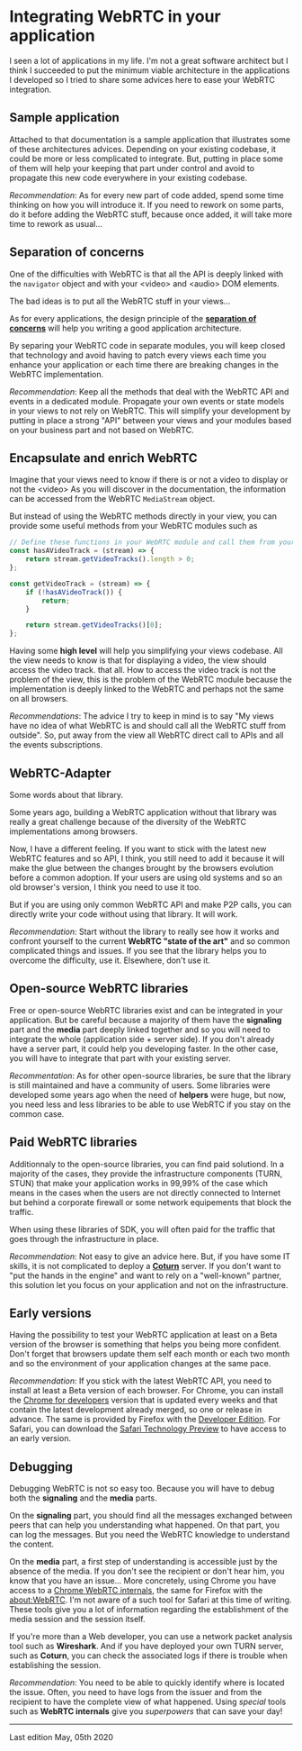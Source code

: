 # Integrating WebRTC in your application

I seen a lot of applications in my life. I'm not a great software architect but I think I succeeded to put the minimum viable architecture in the applications I developed so I tried to share some advices here to ease your WebRTC integration.

## Sample application

Attached to that documentation is a sample application that illustrates some of these architectures advices. Depending on your existing codebase, it could be more or less complicated to integrate. But, putting in place some of them will help your keeping that part under control and avoid to propagate this new code everywhere in your existing codebase.

_Recommendation_: As for every new part of code added, spend some time thinking on how you will introduce it. If you need to rework on some parts, do it before adding the WebRTC stuff, because once added, it will take more time to rework as usual...

## Separation of concerns

One of the difficulties with WebRTC is that all the API is deeply linked with the `navigator` object and with your &lt;video&gt; and &lt;audio&gt; DOM elements.

The bad ideas is to put all the WebRTC stuff in your views...

As for every applications, the design principle of the [**separation of concerns**](https://en.wikipedia.org/wiki/Separation_of_concerns) will help you writing a good application architecture.

By separing your WebRTC code in separate modules, you will keep closed that technology and avoid having to patch every views each time you enhance your application or each time there are breaking changes in the WebRTC implementation.

_Recommendation_: Keep all the methods that deal with the WebRTC API and events in a dedicated module. Propagate your own events or state models in your views to not rely on WebRTC. This will simplify your development by putting in place a strong "API" between your views and your modules based on your business part and not based on WebRTC.

## Encapsulate and enrich WebRTC

Imagine that your views need to know if there is or not a video to display or not the &lt;video&gt; As you will discover in the documentation, the information can be accessed from the WebRTC `MediaStream` object.

But instead of using the WebRTC methods directly in your view, you can provide some useful methods from your WebRTC modules such as

```js
// Define these functions in your WebRTC module and call them from your views
const hasAVideoTrack = (stream) => {
    return stream.getVideoTracks().length > 0;
};

const getVideoTrack = (stream) => {
    if (!hasAVideoTrack()) {
        return;
    }

    return stream.getVideoTracks()[0];
};
```

Having some **high level** will help you simplifying your views codebase. All the view needs to know is that for displaying a video, the view should access the video track. that all. How to access the video track is not the problem of the view, this is the problem of the WebRTC module because the implementation is deeply linked to the WebRTC and perhaps not the same on all browsers.

_Recommendations_: The advice I try to keep in mind is to say "My views have no idea of what WebRTC is and should call all the WebRTC stuff from outside". So, put away from the view all WebRTC direct call to APIs and all the events subscriptions.

## WebRTC-Adapter

Some words about that library.

Some years ago, building a WebRTC application without that library was really a great challenge because of the diversity of the WebRTC implementations among browsers.

Now, I have a different feeling. If you want to stick with the latest new WebRTC features and so API, I think, you still need to add it because it will make the glue between the changes brought by the browsers evolution before a common adoption. If your users are using old systems and so an old browser's version, I think you need to use it too.

But if you are using only common WebRTC API and make P2P calls, you can directly write your code without using that library. It will work.

_Recommendation_: Start without the library to really see how it works and confront yourself to the current **WebRTC "state of the art"** and so common complicated things and issues. If you see that the library helps you to overcome the difficulty, use it. Elsewhere, don't use it.

## Open-source WebRTC libraries

Free or open-source WebRTC libraries exist and can be integrated in your application. But be careful because a majority of them have the **signaling** part and the **media** part deeply linked together and so you will need to integrate the whole (application side + server side). If you don't already have a server part, it could help you developing faster. In the other case, you will have to integrate that part with your existing server.

_Recommentation_: As for other open-source libraries, be sure that the library is still maintained and have a community of users. Some libraries were developed some years ago when the need of **helpers** were huge, but now, you need less and less libraries to be able to use WebRTC if you stay on the common case.

## Paid WebRTC libraries

Additionnaly to the open-source libraries, you can find paid solutiond. In a majority of the cases, they provide the infrastructure components (TURN, STUN) that make your application works in 99,99% of the case which means in the cases when the users are not directly connected to Internet but behind a corporate firewall or some network equipements that block the traffic.

When using these libraries of SDK, you will often paid for the traffic that goes through the infrastructure in place.

_Recommendation_: Not easy to give an advice here. But, if you have some IT skills, it is not complicated to deploy a [**Coturn**](https://github.com/coturn/coturn) server. If you don't want to "put the hands in the engine" and want to rely on a "well-known" partner, this solution let you focus on your application and not on the infrastructure.

## Early versions

Having the possibility to test your WebRTC application at least on a Beta version of the browser is something that helps you being more confident. Don't forget that browsers update them self each month or each two month and so the environment of your application changes at the same pace.

_Recommendation_: If you stick with the latest WebRTC API, you need to install at least a Beta version of each browser. For Chrome, you can install the [Chrome for developers](https://www.google.com/intl/en/chrome/dev/) version that is updated every weeks and that contain the latest development already merged, so one or release in advance. The same is provided by Firefox with the [Developer Edition](https://www.mozilla.org/en-US/firefox/channel/desktop/). For Safari, you can download the [Safari Technology Preview](https://developer.apple.com/safari/technology-preview/) to have access to an early version.

## Debugging

Debugging WebRTC is not so easy too. Because you will have to debug both the **signaling** and the **media** parts.

On the **signaling** part, you should find all the messages exchanged between peers that can help you understanding what happened. On that part, you can log the messages. But you need the WebRTC knowledge to understand the content.

On the **media** part, a first step of understanding is accessible just by the absence of the media. If you don't see the recipient or don't hear him, you know that you have an issue... More concretely, using Chrome you have access to a [Chrome WebRTC internals](chrome://webrtc-internals/), the same for Firefox with the [about:WebRTC](about:webrtc). I'm not aware of a such tool for Safari at this time of writing. These tools give you a lot of information regarding the establishment of the media session and the session itself.

If you're more than a Web developer, you can use a network packet analysis tool such as **Wireshark**. And if you have deployed your own TURN server, such as **Coturn**, you can check the associated logs if there is trouble when establishing the session.

_Recommendation_: You need to be able to quickly identify where is located the issue. Often, you need to have logs from the issuer and from the recipient to have the complete view of what happened. Using _special_ tools such as **WebRTC internals** give you _superpowers_ that can save your day!

---

Last edition May, 05th 2020
